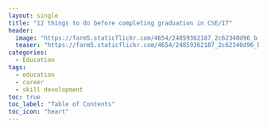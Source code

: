```yaml
---
layout: single
title: "12 things to do before completing graduation in CSE/IT"
header: 
  image: "https://farm5.staticflickr.com/4654/24859362187_2c62340d96_b.jpg"
  teaser: "https://farm5.staticflickr.com/4654/24859362187_2c62340d96_b.jpg"
categories: 
  - Education
tags:
  - education
  - career
  - skill development
toc: true
toc_label: "Table of Contents"
toc_icon: "heart" 
---
```



